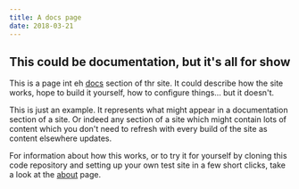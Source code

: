 ```yaml
---
title: A docs page
date: 2018-03-21
---
```


## This could be documentation, but it's all for show

This is a page int eh [docs](/docs) section of thr site. It could describe how the site works, hope to build it yourself, how to configure things... but it doesn't.

This is just an example. It represents what might appear in a documentation section of a site. Or indeed any section of a site which might contain lots of content which you don't need to refresh with every build of the site as content elsewhere updates.

For information about how this works, or to try it for yourself by cloning this code repository and setting up your own test site in a few short clicks, take a look at the [about](/about) page.


